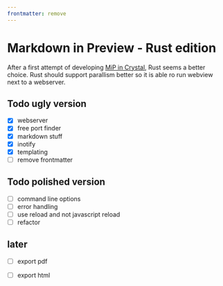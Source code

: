 ```yaml
---
frontmatter: remove
---
```

# Markdown in Preview - Rust edition

After a first attempt of developing [MiP in
Crystal](https://github.com/mipmip/mip.cr), Rust seems a better choice.  Rust
should support parallism better so it is able ro run webview next to a
webserver.

## Todo ugly version

- [x] webserver
- [x] free port finder
- [x] markdown stuff
- [x] inotify
- [x] templating
- [ ] remove frontmatter

## Todo polished version

- [ ] command line options
- [ ] error handling
- [ ] use reload and not javascript reload
- [ ] refactor

## later

- [ ] export pdf
- [ ] export html




